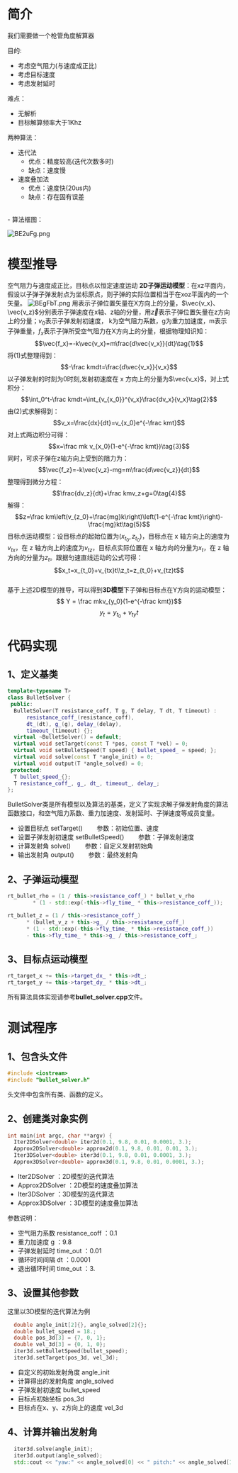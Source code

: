 # 简介
我们需要做一个枪管角度解算器

目的:
- 考虑空气阻力(与速度成正比)
- 考虑目标速度
- 考虑发射延时

难点：
- 无解析
- 目标解算频率大于1Khz

两种算法：
- 迭代法
  - 优点：精度较高(迭代次数多时)
  - 缺点：速度慢
- 速度叠加法
  - 优点：速度快(20us内)
  - 缺点：存在固有误差
<br/>
- 算法框图：

![BE2uFg.png](https://s1.ax1x.com/2020/10/24/BE2uFg.png)

# 模型推导
空气阻力与速度成正比，目标点以恒定速度运动
**2D子弹运动模型**：在xz平面内，假设以子弹子弹发射点为坐标原点，则子弹的实际位置相当于在xoz平面内的一个矢量。
![BEgFbT.png](https://s1.ax1x.com/2020/10/23/BEgFbT.png)
用表示子弹位置矢量在X方向上的分量，$\vec{v_x}、\vec{v_z}$分别表示子弹速度在x轴、z轴的分量，用$\vec{z}$表示子弹位置矢量在z方向上的分量；$v_0$表示子弹发射初速度， k为空气阻力系数，g为重力加速度，m表示子弹重量，$f_x$表示子弹所受空气阻力在X方向上的分量，根据物理知识知：
$$\vec{f_x}=-k\vec{v_x}=m\frac{d\vec{v_x}}{dt}\tag{1}$$
将(1)式整理得到：
$$-\frac kmdt=\frac{d\vec{v_x}}{v_x}$$
以子弹发射的时刻为0时刻,发射初速度在 x 方向上的分量为$\vec{v_x}$，对上式积分：
$$\int_0^t-\frac kmdt=\int_{v_{x_0}}^{v_x}\frac{dv_x}{v_x}\tag{2}$$
由(2)式求解得到：$$v_x=\frac{dx}{dt}=v_{x_0}e^{-\frac kmt}$$对上式两边积分可得：
$$x=\frac mk v_{x_0}(1-e^{-\frac kmt})\tag{3}$$
同时，可求子弹在z轴方向上受到的阻力为：
$$\vec{f_z}=-k\vec{v_z}-mg=m\frac{d\vec{v_z}}{dt}$$
整理得到微分方程：
$$\frac{dv_z}{dt}+\frac kmv_z+g=0\tag{4}$$
解得：
$$z=\frac km\left(v_{z_0}+\frac{mg}k\right)\left(1-e^{-\frac kmt}\right)-\frac{mg}kt\tag{5}$$
目标点运动模型：设目标点的起始位置为$\left(x_{t_0} , z_{t_0}\right)$，目标点在 x 轴方向上的速度为$v_{tx}$，在 z 轴方向上的速度为$v_{tz}$，目标点实际位置在 x 轴方向的分量为$x_t$，在 z 轴方向的分量为$z_t$。跟据匀速直线运动的公式可得：
$$x_t=x_{t_0}+v_{tx}t\\z_t=z_{t_0}+v_{tz}t$$   
基于上述2D模型的推导，可以得到**3D模型**下子弹和目标点在Y方向的运动模型：
$$ Y = \frac mkv_{y_0}(1-e^{-\frac kmt})$$  $$ y_t = y_{t_0} + v_{ty}t$$

# 代码实现 
## 1、定义基类
```C++
template<typename T>
class BulletSolver {
 public:
  BulletSolver(T resistance_coff, T g, T delay, T dt, T timeout) :
      resistance_coff_(resistance_coff),
      dt_(dt), g_(g), delay_(delay),
      timeout_(timeout) {};
  virtual ~BulletSolver() = default;
  virtual void setTarget(const T *pos, const T *vel) = 0;
  virtual void setBulletSpeed(T speed) { bullet_speed_ = speed; };
  virtual void solve(const T *angle_init) = 0;
  virtual void output(T *angle_solved) = 0;
 protected:
  T bullet_speed_{};
  T resistance_coff_, g_, dt_, timeout_, delay_;
};
```
BulletSolver类是所有模型以及算法的基类，定义了实现求解子弹发射角度的算法函数接口，和空气阻力系数、重力加速度、发射延时、子弹速度等成员变量。
- 设置目标点 setTarget() &emsp;&emsp;参数：初始位置、速度
- 设置子弹发射初速度 setBulletSpeed() &emsp;&emsp;参数：子弹发射速度
- 计算发射角 solve() &emsp;&emsp;参数：自定义发射初始角
- 输出发射角 output() &emsp;&emsp;参数：最终发射角

## 2、子弹运动模型
```C++
rt_bullet_rho = (1 / this->resistance_coff_) * bullet_v_rho
        * (1 - std::exp(-this->fly_time_ * this->resistance_coff_));

rt_bullet_z = (1 / this->resistance_coff_)
      * (bullet_v_z + this->g_ / this->resistance_coff_)
      * (1 - std::exp(-this->fly_time_ * this->resistance_coff_))
      - this->fly_time_ * this->g_ / this->resistance_coff_;        
```

## 3、目标点运动模型
```C++
rt_target_x += this->target_dx_ * this->dt_;
rt_target_y += this->target_dy_ * this->dt_;
```
所有算法具体实现请参考**bullet_solver.cpp**文件。

# 测试程序
## 1、包含头文件
```C++
#include <iostream>
#include "bullet_solver.h"
```
头文件中包含所有类、函数的定义。
<ber/>

## 2、创建类对象实例
```C++
int main(int argc, char **argv) {
  Iter2DSolver<double> iter2d(0.1, 9.8, 0.01, 0.0001, 3.);
  Approx2DSolver<double> approx2d(0.1, 9.8, 0.01, 0.01, 3.);
  Iter3DSolver<double> iter3d(0.1, 9.8, 0.01, 0.0001, 3.);
  Approx3DSolver<double> approx3d(0.1, 9.8, 0.01, 0.0001, 3.);
  ```
- Iter2DSolver ：2D模型的迭代算法
- Approx2DSolver ：2D模型的速度叠加算法
- Iter3DSolver ：3D模型的迭代算法
- Approx3DSolver ：3D模型的速度叠加算法

参数说明：
- 空气阻力系数 resistance_coff ：0.1
- 重力加速度 g ：9.8
- 子弹发射延时 time_out ：0.01
- 循环时间间隔 dt ：0.0001
- 退出循环时间 time_out ：3.

## 3、设置其他参数
这里以3D模型的迭代算法为例
```C++
  double angle_init[2]{}, angle_solved[2]{};
  double bullet_speed = 18.;
  double pos_3d[3] = {7, 0, 1};
  double vel_3d[3] = {0, 1, 0};
  iter3d.setBulletSpeed(bullet_speed);
  iter3d.setTarget(pos_3d, vel_3d);
  ```
- 自定义的初始发射角度 angle_init
- 计算得出的发射角度 angle_solved
- 子弹发射初速度 bullet_speed
- 目标点初始坐标 pos_3d
- 目标点在x、y、z方向上的速度 vel_3d

## 4、计算并输出发射角
```C++
  iter3d.solve(angle_init);
  iter3d.output(angle_solved);
  std::cout << "yaw:" << angle_solved[0] << " pitch:" << angle_solved[1] << std::endl;
```
